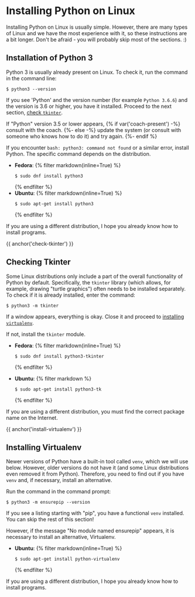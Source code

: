 # Installing Python on Linux

Installing Python on Linux is usually simple.
However, there are many types of Linux and we have the most experience with it, so these instructions are a bit longer.
Don't be afraid - you will probably skip most of the sections. :)

## Installation of Python 3

Python 3 is usually already present on Linux. To check it, run the command in the command line: 

```console
$ python3 --version
```

If you see 'Python' and the version number (for example `Python 3.6.6`) and the version is 3.6 or higher, you have it installed. Proceed to the next section, [check `tkinter`](#check-tkinter).

If "Python" version 3.5 or lower appears, 
{% if var('coach-present') -%}
consult with the coach.
{%- else -%}
update the system (or consult with someone who knows how to do it) and try again.
{%- endif %}

If you encounter `bash: python3: command not found` or a similar error, install Python.
The specific command depends on the distribution.

* **Fedora**:
  {% filter markdown(inline=True) %}
  ```console
  $ sudo dnf install python3
  ```
  {% endfilter %}
* **Ubuntu**:
  {% filter markdown(inline=True) %}
  ```console
  $ sudo apt-get install python3
  ```
  {% endfilter %}

If you are using a different distribution, I hope you already know how to install programs.

{{ anchor('check-tkinter') }}
## Checking Tkinter

Some Linux distributions only include a part of the overall functionality of Python by default.
Specifically, the `tkinter` library (which allows, for example, drawing "turtle graphics") often needs to be installed separately.
To check if it is already installed, enter the command:

```console
$ python3 -m tkinter
```

If a window appears, everything is okay. Close it and proceed to [installing `virtualenv`](#install-virtualenv).

If not, install the `tkinter` module.

* **Fedora**:
  {% filter markdown(inline=True) %}
  ```console
  $ sudo dnf install python3-tkinter
  ```
  {% endfilter %}

* **Ubuntu**:
  {% filter markdown %}
  ```console
  $ sudo apt-get install python3-tk
  ```
  {% endfilter %}


If you are using a different distribution, you must find the correct package name on the Internet.

{{ anchor('install-virtualenv') }}
## Installing Virtualenv

Newer versions of Python have a built-in tool called `venv`, which we will use below.
However, older versions do not have it (and some Linux distributions even removed it from Python).
Therefore, you need to find out if you have `venv` and, if necessary, install an alternative.

Run the command in the command prompt: 

```console
$ python3 -m ensurepip --version
``` 

If you see a listing starting with "pip", you have a functional `venv` installed. You can skip the rest of this section!

However, if the message "No module named ensurepip" appears, it is necessary to install an alternative, Virtualenv.

<!-- This doesn't happen on Fedora. -->

* **Ubuntu**:
  {% filter markdown(inline=True) %}
  ```console
  $ sudo apt-get install python-virtualenv
  ```
  {% endfilter %}

If you are using a different distribution, I hope you already know how to install programs.
